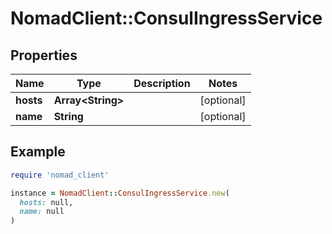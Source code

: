# NomadClient::ConsulIngressService

## Properties

| Name | Type | Description | Notes |
| ---- | ---- | ----------- | ----- |
| **hosts** | **Array&lt;String&gt;** |  | [optional] |
| **name** | **String** |  | [optional] |

## Example

```ruby
require 'nomad_client'

instance = NomadClient::ConsulIngressService.new(
  hosts: null,
  name: null
)
```

